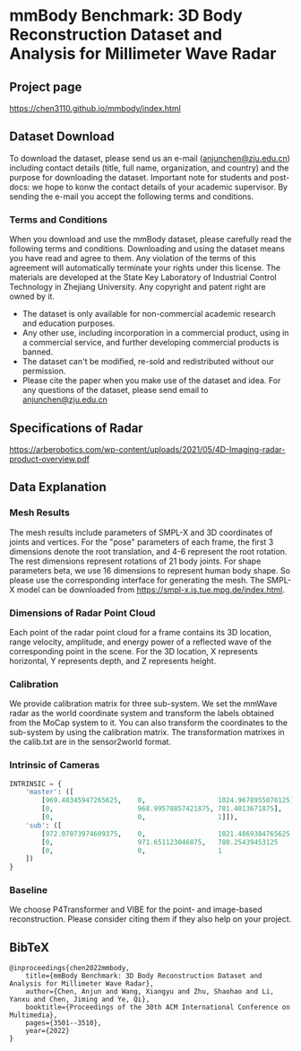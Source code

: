 # mmBody Benchmark: 3D Body Reconstruction Dataset and Analysis for Millimeter Wave Radar

## Project page
https://chen3110.github.io/mmbody/index.html

## Dataset Download
To download the dataset, please send us an e-mail (anjunchen@zju.edu.cn) including contact details (title, full name, organization, and country) and the purpose for downloading the dataset. Important note for students and post-docs: we hope to konw the contact details of your academic supervisor. By sending the e-mail you accept the following terms and conditions.

### Terms and Conditions
When you download and use the mmBody dataset, please carefully read the following terms and conditions. Downloading and using the dataset means you have read and agree to them. Any violation of the terms of this agreement will automatically terminate your rights under this license.
The materials are developed at the State Key Laboratory of Industrial Control Technology in Zhejiang University. Any copyright and patent right are owned by it.
- The dataset is only available for non-commercial academic research and education purposes.
- Any other use, including incorporation in a commercial product, using in a commercial service, and further developing commercial products is banned.
- The dataset can't be modified, re-sold and redistributed without our permission.
- Please cite the paper when you make use of the dataset and idea.
For any questions of the dataset, please send email to anjunchen@zju.edu.cn

## Specifications of Radar
https://arberobotics.com/wp-content/uploads/2021/05/4D-Imaging-radar-product-overview.pdf

## Data Explanation

### Mesh Results

The mesh results include parameters of SMPL-X and 3D coordinates of joints and vertices. For the "pose" parameters of each frame, the first 3 dimensions denote the root translation, and 4-6 represent the root rotation. The rest dimensions represent rotations of 21 body joints. For shape parameters beta, we use 16 dimensions to represent human body shape. So please use the corresponding interface for generating the mesh. The SMPL-X model can be downloaded from https://smpl-x.is.tue.mpg.de/index.html.

### Dimensions of Radar Point Cloud
Each point of the radar point cloud for a frame contains its 3D location, range velocity, amplitude, and energy power of a reflected wave of the corresponding point in the scene. For the 3D location, X represents horizontal, Y represents depth, and Z represents height.

### Calibration

We provide calibration matrix for three sub-system. We set the mmWave radar as the world coordinate system and transform the labels obtained from the MoCap system to it. You can also transform the coordinates to the sub-system by using the calibration matrix. The transformation matrixes in the calib.txt are in the sensor2world format. 

### Intrinsic of Cameras

```python
INTRINSIC = {
    'master': ([
        [969.48345947265625,    0,                  1024.9678955078125],
        [0,                     968.99578857421875, 781.4013671875],
        [0,                     0,                  1]]),
    'sub': ([
        [972.07073974609375,    0,                  1021.4869384765625  ],
        [0,                     971.651123046875,   780.25439453125     ],
        [0,                     0,                  1                   ]
    ])
}
```

### Baseline
We choose P4Transformer and VIBE for the point- and image-based reconstruction. Please consider citing them if they also help on your project.

## BibTeX
```
@inproceedings{chen2022mmbody,
    title={mmBody Benchmark: 3D Body Reconstruction Dataset and Analysis for Millimeter Wave Radar},
    author={Chen, Anjun and Wang, Xiangyu and Zhu, Shaohao and Li, Yanxu and Chen, Jiming and Ye, Qi},
    booktitle={Proceedings of the 30th ACM International Conference on Multimedia},
    pages={3501--3510},
    year={2022}
}
```
